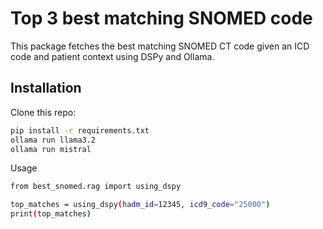 # Top 3 best matching SNOMED code

This package fetches the best matching SNOMED CT code given an ICD code and patient context using DSPy and Ollama.

## Installation

Clone this repo:

```bash
pip install -r requirements.txt
ollama run llama3.2
ollama run mistral
```
Usage

```bash
from best_snomed.rag import using_dspy

top_matches = using_dspy(hadm_id=12345, icd9_code="25000")
print(top_matches)
```







